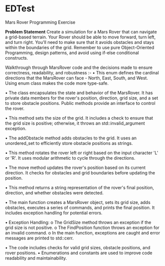 # EDTest
Mars Rover Programming Exercise

**Problem Statement**
Create a simulation for a Mars Rover that can navigate a grid-based terrain. Your Rover should be able to move forward, turn left, and turn 
right. You'll need to make sure that it avoids obstacles and stays within the boundaries of the grid. Remember to use pure Object-Oriented 
Programming, design patterns, and avoid using if-else conditional constructs.

Walkthrough through MarsRover code and the decisions made to ensure correctness, readability, and robustness :-
•	This enum defines the cardinal directions that the MarsRover can face - North, East, South, and West. Using enum class makes the code more type-safe.

•	The class encapsulates the state and behavior of the MarsRover. It has private data members for the rover's position, direction, grid size, and a set to store obstacle positions. Public methods provide an interface to control the rover.

•	This method sets the size of the grid. It includes a check to ensure that the grid size is positive; otherwise, it throws an std::invalid_argument exception.

•	The addObstacle method adds obstacles to the grid. It uses an unordered_set to efficiently store obstacle positions as strings.

•	This method rotates the rover left or right based on the input character 'L' or 'R'. It uses modular arithmetic to cycle through the directions.

•	The move method updates the rover's position based on its current direction. It checks for obstacles and grid boundaries before updating the position.

•	This method returns a string representation of the rover's final position, direction, and whether obstacles were detected.

•	The main function creates a MarsRover object, sets its grid size, adds obstacles, executes a series of commands, and prints the final position. It includes exception handling for potential errors.

•	Exception Handling:
    o	The GridSize method throws an exception if the grid size is not positive.
    o	The FindPosition function throws an exception for an invalid command.
    o	In the main function, exceptions are caught and error messages are printed to std::cerr.
	
•	The code includes checks for valid grid sizes, obstacle positions, and rover positions.
•	Enumerations and constants are used to improve code readability and maintainability.










